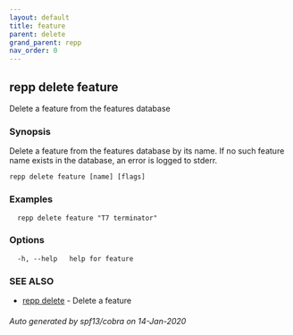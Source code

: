```yaml
---
layout: default
title: feature
parent: delete
grand_parent: repp
nav_order: 0
---
```

## repp delete feature

Delete a feature from the features database

### Synopsis

Delete a feature from the features database by its name.
If no such feature name exists in the database, an error is logged to stderr.

```
repp delete feature [name] [flags]
```

### Examples

```
  repp delete feature "T7 terminator"
```

### Options

```
  -h, --help   help for feature
```

### SEE ALSO

* [repp delete](repp_delete)	 - Delete a feature

###### Auto generated by spf13/cobra on 14-Jan-2020
